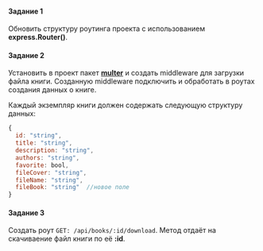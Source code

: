 #### Задание 1

Обновить структуру роутинга проекта с использованием **express.Router()**.

#### Задание 2

Установить в проект пакет [**multer**](https://github.com/expressjs/multer/blob/master/doc/README-ru.md)
и создать middleware для загрузки файла книги.
Созданную middleware подключить и обработать в роутах создания данных о книге.

Каждый экземпляр книги должен содержать следующую структуру данных:

```javascript
{
  id: "string",
  title: "string",
  description: "string",
  authors: "string",
  favorite: bool,
  fileCover: "string",
  fileName: "string",
  fileBook: "string"  //новое поле
}
``` 

#### Задание 3

Создать роут `GET: /api/books/:id/download`.
Метод отдаёт на скачиваение файл книги по её **:id**.
